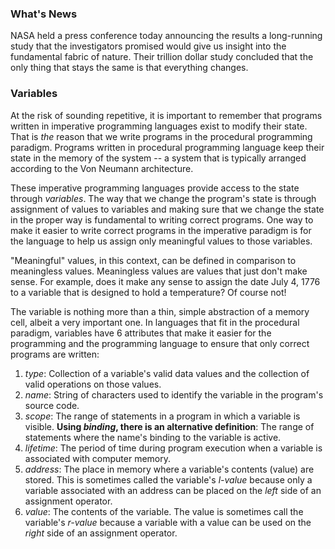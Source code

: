 ### What's News

NASA held a press conference today announcing the results a long-running study that the investigators promised would give us insight into the fundamental fabric of nature. Their trillion dollar study concluded that the only thing that stays the same is that everything changes.

### Variables

At the risk of sounding repetitive, it is important to remember that programs written in imperative programming languages exist to modify their state. That is _the_ reason that we write programs in the procedural programming paradigm. Programs written in procedural programming language keep their state in the memory of the system -- a system that is typically arranged according to the Von Neumann architecture. 

These imperative programming languages provide access to the state through _variables_. The way that we change the program's state is through assignment of values to variables and making sure that we change the state in the proper way is fundamental to writing correct programs. One way to make it easier to write correct programs in the imperative paradigm is for the language to help us assign only meaningful values to those variables.

"Meaningful" values, in this context, can be defined in comparison to meaningless values. Meaningless values are values that just don't make sense. For example, does it make any sense to assign the date July 4, 1776 to a variable that is designed to hold a temperature? Of course not!

The variable is nothing more than a thin, simple abstraction of a memory cell, albeit a very important one. In languages that fit in the procedural paradigm, variables have 6 attributes that make it easier for the programming and the programming language to ensure that only correct programs are written:

1.  _type_: Collection of a variable's valid data values and the collection of valid operations on those values.
2.  _name_: String of characters used to identify the variable in the program's source code.
3.  _scope_: The range of statements in a program in which a variable is visible. **Using _binding_, there is an alternative definition**: The range of statements where the name's binding to the variable is active.
4.  _lifetime_: The period of time during program execution when a variable is associated with computer memory.
5.  _address_: The place in memory where a variable's contents (value) are stored. This is sometimes called the variable's _l-value_ because only a variable associated with an address can be placed on the _left_ side of an assignment operator.
6.  _value_: The contents of the variable. The value is sometimes call the variable's _r-value_ because a variable with a value can be used on the _right_ side of an assignment operator.
